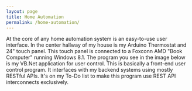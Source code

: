 ```yaml
---
layout: page
title: Home Automation
permalink: /home-automation/
---
```


At the core of any home automation system is an easy-to-use user interface.  In the center hallway of my house is my Arduino Thermostat and 24" touch panel.  This touch panel is connected to a Foxconn AMD "Book Computer" running Windows 8.1.  The program you see in the image below is my VB.Net application for user control.  This is basically a front-end user control program.  It interfaces with my backend systems using mostly RESTful APIs.  It's on my To-Do list to make this program use REST API interconnects exclusively.
<!-- <img src="{{ "/assets/img/ha-controlpanel.jpg" | prepend: site.baseurl }}"> -->